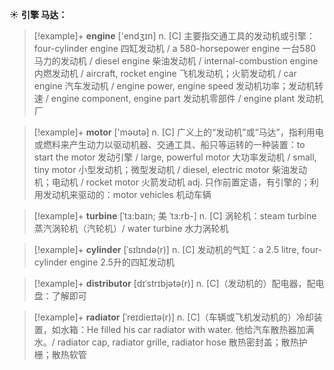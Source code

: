 ☀ <span class="category">**引擎 马达：**</span>
>[!example]+ <span class="vocabulary">**engine**</span> ['endӡɪn] 
> <span class="definition">n. [C] 主要指交通工具的发动机或引擎：</span>four-cylinder engine 四缸发动机 / a 580-horsepower engine 一台580马力的发动机 / diesel engine 柴油发动机 / internal-combustion engine 内燃发动机 / aircraft, rocket engine 飞机发动机；火箭发动机 / car engine 汽车发动机 / engine power, engine speed 发动机功率；发动机转速 / engine component, engine part 发动机零部件 / engine plant 发动机厂 

>[!example]+ <span class="vocabulary">**motor**</span> ['məʊtə] 
> <span class="definition">n. [C] 广义上的“发动机”或“马达”，指利用电或燃料来产生动力以驱动机器、交通工具、船只等运转的一种装置：</span>to start the motor 发动引擎 / large, powerful motor 大功率发动机 / small, tiny motor 小型发动机；微型发动机 / diesel, electric motor 柴油发动机；电动机 / rocket motor 火箭发动机 <span class="definition">adj. 只作前置定语，有引擎的；利用发动机来驱动的：</span>motor vehicles 机动车辆
           
>[!example]+ <span class="vocabulary">**turbine**</span> [ˈtɜ:baɪn; 美 ˈtɜ:rb-]
> <span class="definition">n. [C] 涡轮机：</span>steam turbine 蒸汽涡轮机（汽轮机）/ water turbine 水力涡轮机
          
>[!example]+ <span class="vocabulary">**cylinder**</span> [ˈsɪlɪndə(r)]
> <span class="definition">n. [C] 发动机的气缸：</span>a 2.5 litre, four-cylinder engine 2.5升的四缸发动机
           
>[!example]+ <span class="vocabulary">**distributor**</span> [dɪˈstrɪbjətə(r)]
> <span class="definition">n. [C]（发动机的）配电器，配电盘：</span>了解即可
           
>[!example]+ <span class="vocabulary">**radiator**</span> [ˈreɪdieɪtə(r)]
> <span class="definition">n. [C]（车辆或飞机发动机的）冷却装置，如水箱：</span>He filled his car radiator with water. 他给汽车散热器加满水。/ radiator cap, radiator grille, radiator hose 散热密封盖；散热护栅；散热软管

